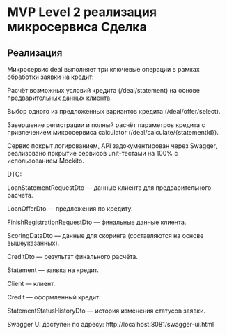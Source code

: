 # MVP Level 2 реализация микросервиса Сделка
## Реализация

Микросервис deal выполняет три ключевые операции в рамках обработки заявки на кредит:

Расчёт возможных условий кредита (/deal/statement) на основе предварительных данных клиента.

Выбор одного из предложенных вариантов кредита (/deal/offer/select).

Завершение регистрации и полный расчёт параметров кредита с привлечением микросервиса calculator (/deal/calculate/{statementId}).

Сервис покрыт логированием, API задокументирован через Swagger, реализовано покрытие сервисов unit-тестами на 100% с использованием Mockito.

DTO:

LoanStatementRequestDto — данные клиента для предварительного расчета.

LoanOfferDto — предложения по кредиту.

FinishRegistrationRequestDto — финальные данные клиента.

ScoringDataDto — данные для скоринга (составляются на основе вышеуказанных).

CreditDto — результат финального расчёта.

Statement — заявка на кредит.

Client — клиент.

Credit — оформленный кредит.

StatementStatusHistoryDto — история изменения статусов заявки.

Swagger UI доступен по адресу:
http://localhost:8081/swagger-ui.html
